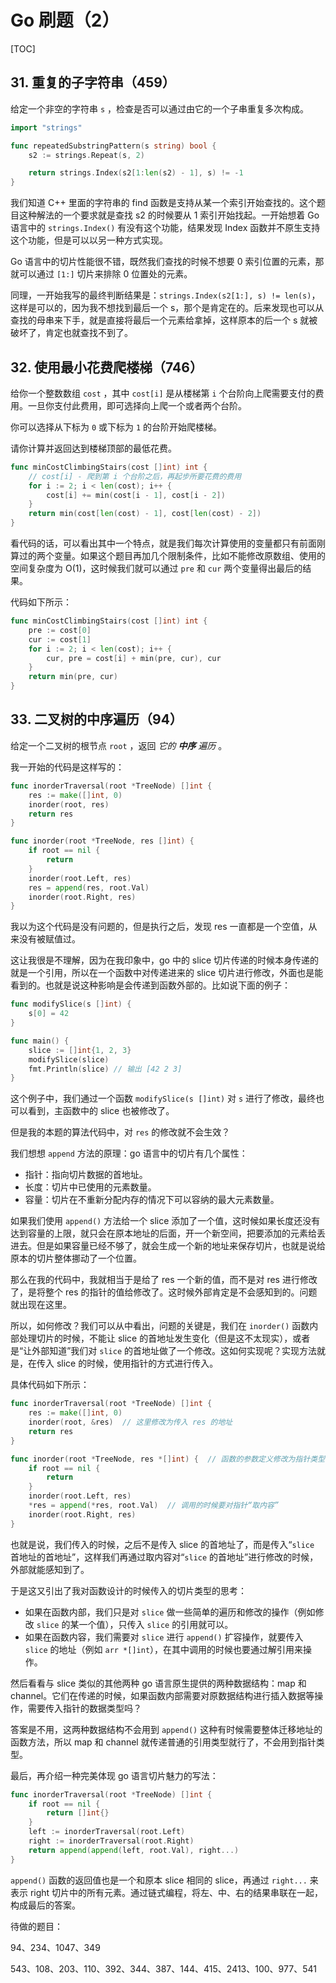 # Go 刷题（2）

[TOC]

## 31. 重复的子字符串（459）

给定一个非空的字符串 `s` ，检查是否可以通过由它的一个子串重复多次构成。

```go
import "strings"

func repeatedSubstringPattern(s string) bool {
    s2 := strings.Repeat(s, 2)

    return strings.Index(s2[1:len(s2) - 1], s) != -1
}
```

我们知道 C++ 里面的字符串的 find 函数是支持从某一个索引开始查找的。这个题目这种解法的一个要求就是查找 s2 的时候要从 1 索引开始找起。一开始想着 Go 语言中的 `strings.Index()` 有没有这个功能，结果发现 Index 函数并不原生支持这个功能，但是可以以另一种方式实现。

Go 语言中的切片性能很不错，既然我们查找的时候不想要 0 索引位置的元素，那就可以通过 `[1:]` 切片来排除 0 位置处的元素。

同理，一开始我写的最终判断结果是：`strings.Index(s2[1:], s) != len(s)`，这样是可以的，因为我不想找到最后一个 s，那个是肯定在的。后来发现也可以从查找的母串来下手，就是直接将最后一个元素给拿掉，这样原本的后一个 s 就被破坏了，肯定也就查找不到了。

## 32. 使用最小花费爬楼梯（746）

给你一个整数数组 `cost` ，其中 `cost[i]` 是从楼梯第 `i` 个台阶向上爬需要支付的费用。一旦你支付此费用，即可选择向上爬一个或者两个台阶。

你可以选择从下标为 `0` 或下标为 `1` 的台阶开始爬楼梯。

请你计算并返回达到楼梯顶部的最低花费。

```go
func minCostClimbingStairs(cost []int) int {
    // cost[i] - 爬到第 i 个台阶之后，再起步所要花费的费用
    for i := 2; i < len(cost); i++ {
        cost[i] += min(cost[i - 1], cost[i - 2])
    }
    return min(cost[len(cost) - 1], cost[len(cost) - 2])
}
```

看代码的话，可以看出其中一个特点，就是我们每次计算使用的变量都只有前面刚算过的两个变量。如果这个题目再加几个限制条件，比如不能修改原数组、使用的空间复杂度为 O(1)，这时候我们就可以通过 `pre` 和 `cur` 两个变量得出最后的结果。

代码如下所示：

```go
func minCostClimbingStairs(cost []int) int {
    pre := cost[0]
    cur := cost[1]
    for i := 2; i < len(cost); i++ {
        cur, pre = cost[i] + min(pre, cur), cur
    }
    return min(pre, cur)
}
```

## 33. 二叉树的中序遍历（94）

给定一个二叉树的根节点 `root` ，返回 *它的 **中序** 遍历* 。

我一开始的代码是这样写的：

```go
func inorderTraversal(root *TreeNode) []int {
    res := make([]int, 0)
    inorder(root, res)
    return res
}

func inorder(root *TreeNode, res []int) {
    if root == nil {
        return
    }
    inorder(root.Left, res)
    res = append(res, root.Val)
    inorder(root.Right, res)
}
```

我以为这个代码是没有问题的，但是执行之后，发现 res 一直都是一个空值，从来没有被赋值过。

这让我很是不理解，因为在我印象中，go 中的 slice 切片传递的时候本身传递的就是一个引用，所以在一个函数中对传递进来的 slice 切片进行修改，外面也是能看到的。也就是说这种影响是会传递到函数外部的。比如说下面的例子：

```go
func modifySlice(s []int) {
    s[0] = 42
}

func main() {
    slice := []int{1, 2, 3}
    modifySlice(slice)
    fmt.Println(slice) // 输出 [42 2 3]
}
```

这个例子中，我们通过一个函数 `modifySlice(s []int)` 对 `s` 进行了修改，最终也可以看到，主函数中的 slice 也被修改了。

但是我的本题的算法代码中，对 `res` 的修改就不会生效？

我们想想 `append` 方法的原理：go 语言中的切片有几个属性：

- 指针：指向切片数据的首地址。
- 长度：切片中已使用的元素数量。
- 容量：切片在不重新分配内存的情况下可以容纳的最大元素数量。

如果我们使用 `append()` 方法给一个 slice 添加了一个值，这时候如果长度还没有达到容量的上限，就只会在原本地址的后面，开一个新空间，把要添加的元素给丢进去。但是如果容量已经不够了，就会生成一个新的地址来保存切片，也就是说给原本的切片整体挪动了一个位置。

那么在我的代码中，我就相当于是给了 res 一个新的值，而不是对 res 进行修改了，是将整个 res 的指针的值给修改了。这时候外部肯定是不会感知到的。问题就出现在这里。

所以，如何修改？我们可以从中看出，问题的关键是，我们在 `inorder()` 函数内部处理切片的时候，不能让 slice 的首地址发生变化（但是这不太现实），或者是“让外部知道”我们对 `slice` 的首地址做了一个修改。这如何实现呢？实现方法就是，在传入 slice 的时候，使用指针的方式进行传入。

具体代码如下所示：

```go
func inorderTraversal(root *TreeNode) []int {
    res := make([]int, 0)
    inorder(root, &res)  // 这里修改为传入 res 的地址
    return res
}

func inorder(root *TreeNode, res *[]int) {  // 函数的参数定义修改为指针类型
    if root == nil {
        return
    }
    inorder(root.Left, res)
    *res = append(*res, root.Val)  // 调用的时候要对指针“取内容”
    inorder(root.Right, res)
}
```

也就是说，我们传入的时候，之后不是传入 slice 的首地址了，而是传入“`slice` 首地址的首地址”，这样我们再通过取内容对“`slice` 的首地址”进行修改的时候，外部就能感知到了。

于是这又引出了我对函数设计的时候传入的切片类型的思考：

- 如果在函数内部，我们只是对 `slice` 做一些简单的遍历和修改的操作（例如修改 `slice` 的某一个值），只传入 `slice` 的引用就可以。
- 如果在函数内容，我们需要对 `slice` 进行 `append()` 扩容操作，就要传入 `slice` 的地址（例如 `arr *[]int`），在其中调用的时候也要通过解引用来操作。

然后看看与 slice 类似的其他两种 go 语言原生提供的两种数据结构：map 和 channel。它们在传递的时候，如果函数内部需要对原数据结构进行插入数据等操作，需要传入指针的数据类型吗？

答案是不用，这两种数据结构不会用到 `append()` 这种有时候需要整体迁移地址的函数方法，所以 map 和 channel 就传递普通的引用类型就行了，不会用到指针类型。

最后，再介绍一种完美体现 go 语言切片魅力的写法：

```go
func inorderTraversal(root *TreeNode) []int {
    if root == nil {
        return []int{}
    }
    left := inorderTraversal(root.Left)
    right := inorderTraversal(root.Right)
    return append(append(left, root.Val), right...)
}
```

`append()` 函数的返回值也是一个和原本 slice 相同的 slice，再通过 `right...` 来表示 right 切片中的所有元素。通过链式编程，将左、中、右的结果串联在一起，构成最后的答案。











待做的题目：

94、234、1047、349

543、108、203、110、392、344、387、144、415、2413、100、977、541

